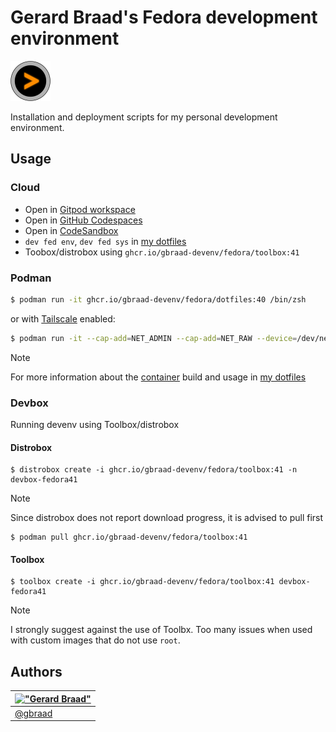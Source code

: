Gerard Braad's Fedora development environment
=============================================

!["Prompt"](https://raw.githubusercontent.com/gbraad/assets/gh-pages/icons/prompt-icon-64.png)


Installation and deployment scripts for my personal development environment.


Usage
-----

### Cloud

  * Open in [Gitpod workspace](https://gitpod.io/#https://github.com/gbraad-devenv/fedora)
  * Open in [GitHub Codespaces](https://codespaces.new/gbraad-devenv/fedora)
  * Open in [CodeSandbox](https://codesandbox.io/p/github/gbraad-devenv/fedora)
  * `dev fed env`, `dev fed sys` in [my dotfiles](https://github.com/gbraad-dotfiles/upstream/blob/main/zsh/.zshrc.d/devenv.zsh)
  * Toobox/distrobox using `ghcr.io/gbraad-devenv/fedora/toolbox:41`


### Podman

```bash
$ podman run -it ghcr.io/gbraad-devenv/fedora/dotfiles:40 /bin/zsh 
```

or with [Tailscale](https://tailscale.com) enabled:

```bash
$ podman run -it --cap-add=NET_ADMIN --cap-add=NET_RAW --device=/dev/net/tun ghcr.io/gbraad-devenv/fedora/dotfiles:40 /bin/zsh
```

> [!NOTE]
> For more information about the [container](docs/podman.md) build and usage in [my dotfiles](https://github.com/gbraad-dotfiles/upstream/blob/main/zsh/.zshrc.d/devenv.zsh)


### Devbox
Running devenv using Toolbox/distrobox

#### Distrobox
```
$ distrobox create -i ghcr.io/gbraad-devenv/fedora/toolbox:41 -n devbox-fedora41
```

> [!NOTE]
> Since distrobox does not report download progress, it is advised to pull first
> ```
> $ podman pull ghcr.io/gbraad-devenv/fedora/toolbox:41
> ```

#### Toolbox
```
$ toolbox create -i ghcr.io/gbraad-devenv/fedora/toolbox:41 devbox-fedora41
```

> [!NOTE]
> I strongly suggest against the use of Toolbx. Too many issues when used with custom images that do not use `root`.

Authors
-------

| [!["Gerard Braad"](http://gravatar.com/avatar/e466994eea3c2a1672564e45aca844d0.png?s=60)](http://gbraad.nl "Gerard Braad <me@gbraad.nl>") |
|---|
| [@gbraad](https://gbraad.nl/social)  |
